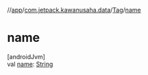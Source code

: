 //[app](../../../index.md)/[com.jetpack.kawanusaha.data](../index.md)/[Tag](index.md)/[name](name.md)

# name

[androidJvm]\
val [name](name.md): [String](https://kotlinlang.org/api/latest/jvm/stdlib/kotlin/-string/index.html)
